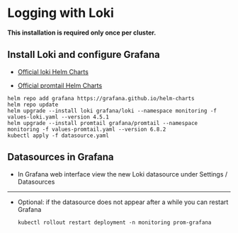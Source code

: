 # Logging with Loki

**This installation is required only once per cluster.**

## Install Loki and configure Grafana

* [Official loki Helm Charts](https://artifacthub.io/packages/helm/grafana/loki)

* [Official promtail Helm Charts](https://artifacthub.io/packages/helm/grafana/promtail)

```shell
helm repo add grafana https://grafana.github.io/helm-charts
helm repo update
helm upgrade --install loki grafana/loki --namespace monitoring -f values-loki.yaml --version 4.5.1
helm upgrade --install promtail grafana/promtail --namespace monitoring -f values-promtail.yaml --version 6.8.2
kubectl apply -f datasource.yaml
```

## Datasources in Grafana

* In Grafana web interface view the new Loki datasource under Settings / Datasources

---

* Optional: if the datasource does not appear after a while you can restart Grafana

  ```shell
  kubectl rollout restart deployment -n monitoring prom-grafana
  ```

